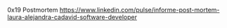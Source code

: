 0x19 Postmortem
https://www.linkedin.com/pulse/informe-post-mortem-laura-alejandra-cadavid-software-developer
